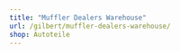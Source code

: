```yaml
---
title: "Muffler Dealers Warehouse"
url: /gilbert/muffler-dealers-warehouse/
shop: Autoteile
---
```

